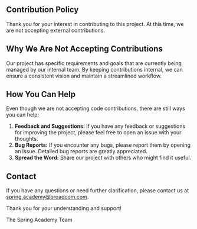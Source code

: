 ## Contribution Policy

Thank you for your interest in contributing to this project. At this time, we are not accepting external contributions.

## Why We Are Not Accepting Contributions

Our project has specific requirements and goals that are currently being managed by our internal team. By keeping contributions internal, we can ensure a consistent vision and maintain a streamlined workflow.

## How You Can Help

Even though we are not accepting code contributions, there are still ways you can help:

1. **Feedback and Suggestions:** If you have any feedback or suggestions for improving the project, please feel free to open an issue with your thoughts.
2. **Bug Reports:** If you encounter any bugs, please report them by opening an issue. Detailed bug reports are greatly appreciated.
3. **Spread the Word:** Share our project with others who might find it useful.

## Contact

If you have any questions or need further clarification, please contact us at spring.academy@broadcom.com.

Thank you for your understanding and support!

The Spring Academy Team
